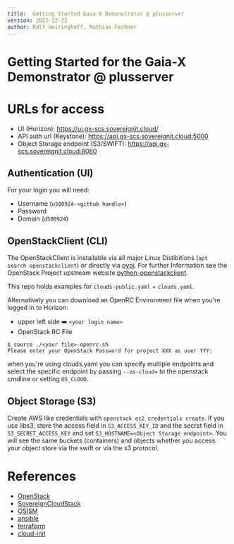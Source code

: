 ```yaml
---
title:  Getting Started Gaia-X Demonstrator @ plusserver
version: 2022-12-22
author: Ralf Heiringhoff, Mathias Fechner
---
```


# Getting Started for the Gaia-X Demonstrator @ plusserver

# URLs for access

*  UI (Horizon): https://ui.gx-scs.sovereignit.cloud/
*  API auth url (Keystone): https://api.gx-scs.sovereignit.cloud:5000
*  Object Storage endpoint (S3/SWIFT): https://api.gx-scs.sovereignit.cloud:8080

## Authentication (UI)

For your login you will need:

*  Username (`u500924-<github handle>`)
*  Password
*  Domain (`d500924`)

## OpenStackClient (CLI)

The OpenStackClient is installable via all major Linux Distibitions (`apt search openstackclient`)
or directly via [pypi](https://pypi.org/project/python-openstackclient). For
further Information see the OpenStack Project upstream website
[python-openstackclient](https://docs.openstack.org/python-openstackclient/latest/index.html).

This repo holds examples for `clouds-public.yaml` + `clouds.yaml`.

Alternatively you can download an OpenRC Environment file when you're logged in to Horizon:
*  upper left side :arrow_right: `<your login name>`
*  OpenStack RC File

```
$ source ./<your file>-openrc.sh
Please enter your OpenStack Password for project XXX as user YYY:
```

when you're using clouds.yaml you can specify multiple endpoints and select the specific endpoint
by passing `--os-cloud=` to the openstack cmdline or setting `OS_CLOUD`.

## Object Storage (S3)

Create AWS like credentials with `openstack ec2 credentials create`.
If you use libs3, store the access field in `S3_ACCESS_KEY_ID` and the secret field in
`S3_SECRET_ACCESS_KEY` and set `S3_HOSTNAME=<Object Storage endpoint>`.
You will see the same buckets (containers) and objects whether you access your object store
via the swift or via the s3 protocol.

# References

*  [OpenStack](https://www.openstack.org "OpenStack Site")
*  [SovereignCloudStack](https://github.com/SovereignCloudStack "SovereignCloudStack on github")
*  [OSISM](https://github.com/osism "OSISM on github")
*  [ansible](https://docs.ansible.com/ansible/latest/collections/openstack/cloud/index.html "Ansible Module OpenStack" )
*  [terraform](https://registry.terraform.io/providers/terraform-provider-openstack/openstack/latest/docs "OpenStack Terraform Provider")
*  [cloud-init](https://cloudinit.readthedocs.io/en/latest/ "cloud-init documentation")
